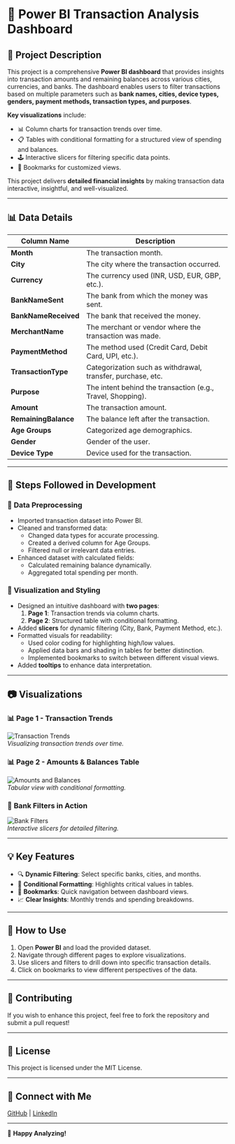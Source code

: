 # 🧾 **Power BI Transaction Analysis Dashboard**

## 📌 **Project Description**

This project is a comprehensive **Power BI dashboard** that provides insights into transaction amounts and remaining balances across various cities, currencies, and banks. The dashboard enables users to filter transactions based on multiple parameters such as **bank names, cities, device types, genders, payment methods, transaction types, and purposes**.

**Key visualizations** include:
- 📊 Column charts for transaction trends over time.
- 📋 Tables with conditional formatting for a structured view of spending and balances.
- 🕹️ Interactive slicers for filtering specific data points.
- 🔖 Bookmarks for customized views.

This project delivers **detailed financial insights** by making transaction data interactive, insightful, and well-visualized.

---

## 📊 **Data Details**

| Column Name          | Description                                      |
|----------------------|--------------------------------------------------|
| **Month**            | The transaction month.                          |
| **City**             | The city where the transaction occurred.         |
| **Currency**         | The currency used (INR, USD, EUR, GBP, etc.).    |
| **BankNameSent**     | The bank from which the money was sent.          |
| **BankNameReceived** | The bank that received the money.                |
| **MerchantName**     | The merchant or vendor where the transaction was made. |
| **PaymentMethod**    | The method used (Credit Card, Debit Card, UPI, etc.). |
| **TransactionType**  | Categorization such as withdrawal, transfer, purchase, etc. |
| **Purpose**          | The intent behind the transaction (e.g., Travel, Shopping). |
| **Amount**           | The transaction amount.                         |
| **RemainingBalance** | The balance left after the transaction.          |
| **Age Groups**       | Categorized age demographics.                   |
| **Gender**           | Gender of the user.                             |
| **Device Type**      | Device used for the transaction.                |

---

## 🚀 **Steps Followed in Development**

### 🔹 **Data Preprocessing**
- Imported transaction dataset into Power BI.
- Cleaned and transformed data:
  - Changed data types for accurate processing.
  - Created a derived column for Age Groups.
  - Filtered null or irrelevant data entries.
- Enhanced dataset with calculated fields:
  - Calculated remaining balance dynamically.
  - Aggregated total spending per month.

### 🔹 **Visualization and Styling**
- Designed an intuitive dashboard with **two pages**:
  1. **Page 1**: Transaction trends via column charts.
  2. **Page 2**: Structured table with conditional formatting.
- Added **slicers** for dynamic filtering (City, Bank, Payment Method, etc.).
- Formatted visuals for readability:
  - Used color coding for highlighting high/low values.
  - Applied data bars and shading in tables for better distinction.
  - Implemented bookmarks to switch between different visual views.
- Added **tooltips** to enhance data interpretation.

---

## 📷 **Visualizations**

### 📊 **Page 1 - Transaction Trends**
![Transaction Trends](https://github.com/user-attachments/assets/058ce858-da9c-471d-a27b-98174b6d5590)  
*Visualizing transaction trends over time.*

### 📊 **Page 2 - Amounts & Balances Table**
![Amounts and Balances](https://github.com/user-attachments/assets/7a680c74-97fe-4704-b5c5-d05dc1038804)  
*Tabular view with conditional formatting.*

### 🏦 **Bank Filters in Action**
![Bank Filters](https://github.com/user-attachments/assets/25adc85d-1b4d-463e-9394-b2a1a432fe21)  
*Interactive slicers for detailed filtering.*

---

## 💡 **Key Features**
- 🔍 **Dynamic Filtering**: Select specific banks, cities, and months.
- 🎨 **Conditional Formatting**: Highlights critical values in tables.
- 📌 **Bookmarks**: Quick navigation between dashboard views.
- 📈 **Clear Insights**: Monthly trends and spending breakdowns.

---

## 📂 **How to Use**
1. Open **Power BI** and load the provided dataset.
2. Navigate through different pages to explore visualizations.
3. Use slicers and filters to drill down into specific transaction details.
4. Click on bookmarks to view different perspectives of the data.

---

## 📢 **Contributing**
If you wish to enhance this project, feel free to fork the repository and submit a pull request!

---

## 📜 **License**
This project is licensed under the MIT License.

---

## 🔗 **Connect with Me**
[GitHub](https://github.com/your-profile) | [LinkedIn](https://www.linkedin.com/in/your-profile/)

---

🚀 **Happy Analyzing!**
